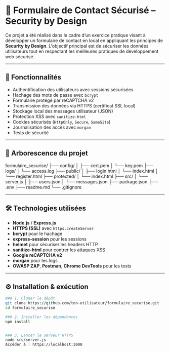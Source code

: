 # 🔐 Formulaire de Contact Sécurisé – Security by Design

Ce projet a été réalisé dans le cadre d’un exercice pratique visant à développer un formulaire de contact en local en appliquant les principes de **Security by Design**. L'objectif principal est de sécuriser les données utilisateurs tout en respectant les meilleures pratiques de développement web sécurisé.

---

## 🚀 Fonctionnalités

- Authentification des utilisateurs avec sessions sécurisées
- Hachage des mots de passe avec `bcrypt`
- Formulaire protégé par reCAPTCHA v2
- Transmission des données via HTTPS (certificat SSL local)
- Stockage local des messages utilisateur (JSON)
- Protection XSS avec `sanitize-html`
- Cookies sécurisés (`HttpOnly`, `Secure`, `SameSite`)
- Journalisation des accès avec `morgan`
- Tests de sécurité 

---

## 📁 Arborescence du projet
formulaire_securise/
├── config/
│   ├── cert.pem
│   └── key.pem
├── logs/
│   └── access.log
├── public/
│   ├── login.html
│   └── index.html
│   └── register.html
├── protected/
│   └── index.html
├── src/
│   └── server.js
│   ├── users.json
│   └── messages.json
├── package.json
├── .env
├── readme.md
└── .gitignore


---

## 🛠️ Technologies utilisées

- **Node.js** / **Express.js**
- **HTTPS (SSL)** avec `https.createServer`
- **bcrypt** pour le hachage
- **express-session** pour les sessions
- **helmet** pour sécuriser les headers HTTP
- **sanitize-html** pour contrer les attaques XSS
- **Google reCAPTCHA v2**
- **morgan** pour les logs
- **OWASP ZAP**, **Postman**, **Chrome DevTools** pour les tests

---

## ⚙️ Installation & exécution


```bash
### 1. Cloner le dépôt
git clone https://github.com/ton-utilisateur/formulaire_securise.git
cd formulaire_securise

### 2. Installer les dépendances
npm install


### 3. Lancer le serveur HTTPS
node src/server.js
Accéder à : https://localhost:3000
